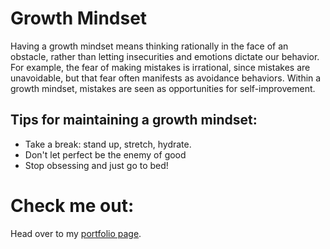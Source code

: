 # Growth Mindset

Having a growth mindset means thinking rationally in the face of an obstacle, rather than letting insecurities and emotions dictate our behavior. For example, the fear of making mistakes is irrational, since mistakes are unavoidable, but that fear often manifests as avoidance behaviors. Within a growth mindset, mistakes are seen as opportunities for self-improvement.

## Tips for maintaining a growth mindset: 
- Take a break: stand up, stretch, hydrate.
- Don't let perfect be the enemy of good
- Stop obsessing and just go to bed!

# Check me out:
Head over to my [portfolio page](http://www.github.com/egbeale).
